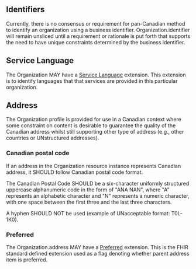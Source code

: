 ## Identifiers 
Currently, there is no consensus or requirement for pan-Canadian method to identify an organization using a business identifier. Organization.identifier will remain unsliced until a requirement or rationale is put forth that supports the need to have unique constraints determined by the business identifier.

## Service Language
The Organization MAY have a [Service Language]( http://hl7.org/fhir/ca/core/StructureDefinition/ext-servicelanguage) extension. This extension is to identify languages that that services are provided in this particular organization.

## Address
The Organization profile is provided for use in a Canadian context where some constraint on content is desirable to guarantee the quality of the Canadian address whilst still supporting other type of address (e.g., other countries or UNstructured addresses).

### Canadian postal code
If an address in the Organization resource instance represents Canadian address, it SHOULD follow Canadian postal code format.

The Canadian Postal Code SHOULD be a six-character uniformly structured uppercase alphanumeric code in the form of "ANA NAN", where "A" represents an alphabetic character and "N" represents a numeric character, with one space between the first three and the last three characters.

A hyphen SHOULD NOT be used (example of UNacceptable format: T0L-1K0).

### Preferred
The Organization.address MAY have a [Preferred](http://hl7.org/fhir/StructureDefinition/iso21090-preferred) extension. This is the FHIR standard defined extension used as a flag denoting whether parent address item is preferred.
